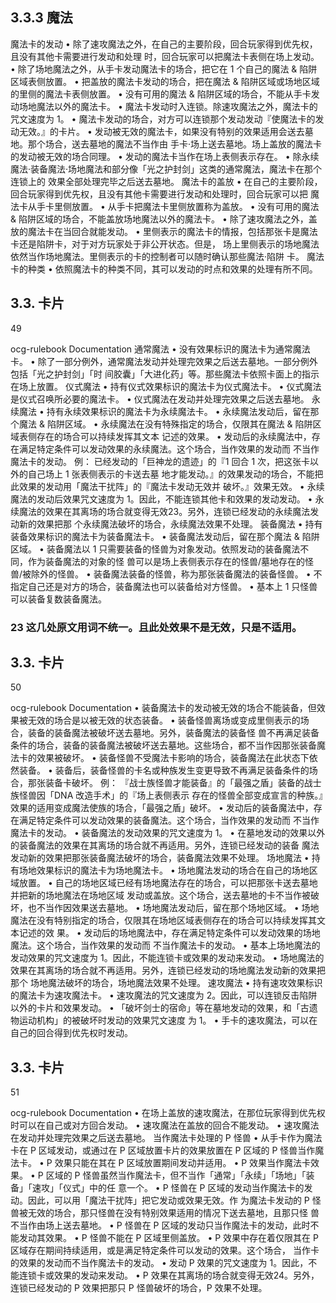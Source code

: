 ## 3.3.3 魔法
魔法卡的发动
• 除了速攻魔法之外，在自己的主要阶段，回合玩家得到优先权，且没有其他卡需要进行发动和处理
时，回合玩家可以把魔法卡表侧在场上发动。
• 除了场地魔法之外，从手卡发动魔法卡的场合，把它在 1 个自己的魔法 & 陷阱区域表侧放置。
• 把盖放的魔法卡发动的场合，把在魔法 & 陷阱区域或场地区域的里侧的魔法卡表侧放置。
• 没有可用的魔法 & 陷阱区域的场合，不能从手卡发动场地魔法以外的魔法卡。
• 魔法卡发动时入连锁。除速攻魔法之外，魔法卡的咒文速度为 1。
• 魔法卡发动的场合，对方可以连锁那个发动发动『使魔法卡的发动无效。』的卡片。
• 发动被无效的魔法卡，如果没有特别的效果适用会送去墓地。那个场合，送去墓地的魔法不当作由
手卡·场上送去墓地。场上盖放的魔法卡的发动被无效的场合同理。
• 发动的魔法卡当作在场上表侧表示存在。
• 除永续魔法·装备魔法·场地魔法和部分像「光之护封剑」这类的通常魔法，魔法卡在那个连锁上的
效果全部处理完毕之后送去墓地。
魔法卡的盖放
• 在自己的主要阶段，回合玩家得到优先权，且没有其他卡需要进行发动和处理时，回合玩家可以把
魔法卡从手卡里侧放置。
• 从手卡把魔法卡里侧放置称为盖放。
• 没有可用的魔法 & 陷阱区域的场合，不能盖放场地魔法以外的魔法卡。
• 除了速攻魔法之外，盖放的魔法卡在当回合就能发动。
• 里侧表示的魔法卡的情报，包括那张卡是魔法卡还是陷阱卡，对于对方玩家处于非公开状态。但是，
场上里侧表示的场地魔法依然当作场地魔法。里侧表示的卡的控制者可以随时确认那些魔法·陷阱
卡。
魔法卡的种类
• 依照魔法卡的种类不同，其可以发动的时点和效果的处理有所不同。
## 3.3. 卡片
49

ocg-rulebook Documentation
通常魔法
• 没有效果标识的魔法卡为通常魔法卡。
• 除了一部分例外，通常魔法发动并处理完效果之后送去墓地。一部分例外包括「光之护封剑」「时
间胶囊」「大进化药」等。那些魔法卡依照卡面上的指示在场上放置。
仪式魔法
• 持有仪式效果标识的魔法卡为仪式魔法卡。
• 仪式魔法是仪式召唤所必要的魔法卡。
• 仪式魔法在发动并处理完效果之后送去墓地。
永续魔法
• 持有永续效果标识的魔法卡为永续魔法卡。
• 永续魔法发动后，留在那个魔法 & 陷阱区域。
• 永续魔法在没有特殊指定的场合，仅限其在魔法 & 陷阱区域表侧存在的场合可以持续发挥其文本
记述的效果。
• 发动后的永续魔法中，存在满足特定条件可以发动效果的永续魔法。这个场合，当作效果的发动而
不当作魔法卡的发动。
例：
已经发动的「巨神龙的遗迹」的『1 回合 1 次，把这张卡以外的自己场上 1 张表侧表示的卡送去墓
地才能发动。』的效果发动的场合，不能把此效果的发动用「魔法干扰阵」的『魔法卡发动无效并
破坏。』效果无效。
• 永续魔法的发动后效果咒文速度为 1。因此，不能连锁其他卡和效果的发动发动。
• 永续魔法的效果在其离场的场合就变得无效23。另外，连锁已经发动的永续魔法发动新的效果把那
个永续魔法破坏的场合，永续魔法效果不处理。
装备魔法
• 持有装备效果标识的魔法卡为装备魔法卡。
• 装备魔法发动后，留在那个魔法 & 陷阱区域。
• 装备魔法以 1 只需要装备的怪兽为对象发动。依照发动的装备魔法不同，作为装备魔法的对象的怪
兽可以是场上表侧表示存在的怪兽/墓地存在的怪兽/被除外的怪兽。
• 装备魔法装备的怪兽，称为那张装备魔法的装备怪兽。
• 不指定自己还是对方的场合，装备魔法也可以装备给对方怪兽。
• 基本上 1 只怪兽可以装备复数装备魔法。
### 23 这几处原文用词不统一。且此处效果不是无效，只是不适用。
## 3.3. 卡片
50

ocg-rulebook Documentation
• 装备魔法卡的发动被无效的场合不能装备，但效果被无效的场合是以被无效的状态装备。
• 装备怪兽离场或变成里侧表示的场合，装备的装备魔法被破坏送去墓地。另外，装备魔法的装备怪
兽不再满足装备条件的场合，装备的装备魔法被破坏送去墓地。这些场合，都不当作因那张装备魔
法卡的效果被破坏。
• 装备怪兽不受魔法卡影响的场合，装备魔法在此状态下依然装备。
• 装备后，装备怪兽的卡名或种族发生变更导致不再满足装备条件的场合，那张装备卡破坏。
例：
『战士族怪兽才能装备』的「最强之盾」装备的战士族怪兽因「DNA 改造手术」的『场上表侧表示
存在的怪兽全部变成宣言的种族。』效果的适用变成魔法使族的场合，「最强之盾」破坏。
• 发动后的装备魔法中，存在满足特定条件可以发动效果的装备魔法。这个场合，当作效果的发动而
不当作魔法卡的发动。
• 装备魔法的发动效果的咒文速度为 1。
• 在墓地发动的效果以外的装备魔法的效果在其离场的场合就不再适用。另外，连锁已经发动的装备
魔法发动新的效果把那张装备魔法破坏的场合，装备魔法效果不处理。
场地魔法
• 持有场地效果标识的魔法卡为场地魔法卡。
• 场地魔法发动的场合在自己的场地区域放置。
• 自己的场地区域已经有场地魔法存在的场合，可以把那张卡送去墓地并把新的场地魔法在场地区域
发动或盖放。这个场合，送去墓地的卡不当作被破坏，也不当作因效果送去墓地。
• 场地魔法发动后，留在那个场地区域。
• 场地魔法在没有特别指定的场合，仅限其在场地区域表侧存在的场合可以持续发挥其文本记述的效
果。
• 发动后的场地魔法中，存在满足特定条件可以发动效果的场地魔法。这个场合，当作效果的发动而
不当作魔法卡的发动。
• 基本上场地魔法的发动效果的咒文速度为 1。因此，不能连锁卡或效果的发动来发动。
• 场地魔法的效果在其离场的场合就不再适用。另外，连锁已经发动的场地魔法发动新的效果把那个
场地魔法破坏的场合，场地魔法效果不处理。
速攻魔法
• 持有速攻效果标识的魔法卡为速攻魔法卡。
• 速攻魔法的咒文速度为 2。因此，可以连锁反击陷阱以外的卡片和效果发动。
• 「破坏剑士的宿命」等在墓地发动的效果，和「古遗物运动机构」的被破坏时发动的效果咒文速度
为 1。
• 手卡的速攻魔法，可以在自己的回合得到优先权时发动。
## 3.3. 卡片
51

ocg-rulebook Documentation
• 在场上盖放的速攻魔法，在那位玩家得到优先权时可以在自己或对方回合发动。
• 速攻魔法在盖放的回合不能发动。
• 速攻魔法在发动并处理完效果之后送去墓地。
当作魔法卡处理的 P 怪兽
• 从手卡作为魔法卡在 P 区域发动，或通过在 P 区域放置卡片的效果放置在 P 区域的 P 怪兽当作魔
法卡。
• P 效果只能在其在 P 区域放置期间发动并适用。
• P 效果当作魔法卡效果。
• P 区域的 P 怪兽虽然当作魔法卡，但不当作「通常」「永续」「场地」「装备」「速攻」「仪式」中的任
意一个。
• P 怪兽在 P 区域的发动当作魔法卡的发动。因此，可以用「魔法干扰阵」把它发动或效果无效。作
为魔法卡发动的 P 怪兽被无效的场合，那只怪兽在没有特别效果适用的情况下送去墓地，且那只怪
兽不当作由场上送去墓地。
• P 怪兽在 P 区域的发动只当作魔法卡的发动，此时不能发动其效果。
• P 怪兽不能在 P 区域里侧盖放。
• P 效果中存在着仅限其在 P 区域存在期间持续适用，或是满足特定条件可以发动的效果。这个场合，
当作卡的效果的发动而不当作魔法卡的发动。
• 发动 P 效果的咒文速度为 1。因此，不能连锁卡或效果的发动来发动。
• P 效果在其离场的场合就变得无效24。另外，连锁已经发动的 P 效果把那只 P 怪兽破坏的场合，P
效果不处理。
